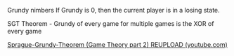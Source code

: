Grundy nimbers
If Grundy is 0, then the current player is in a losing state.

SGT Theorem - Grundy of every game for multiple games is the XOR of every game

[Sprague-Grundy-Theorem (Game Theory part 2) REUPLOAD (youtube.com)](https://www.youtube.com/watch?v=GRlGknQEOW8)
